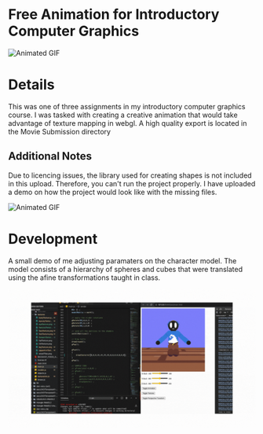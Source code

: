 # Free Animation for Introductory Computer Graphics
![Animated GIF](Movie%20Submission/dan_voicu_movie.gif)

# Details
This was one of three assignments in my introductory computer graphics course. I was tasked with creating a creative animation that would take advantage of texture mapping in webgl. A high quality export is located in the Movie Submission directory

## Additional Notes
Due to licencing issues, the library used for creating shapes is not included in this upload. Therefore, you can't run the project properly. I have uploaded a demo on how the project would look like with the missing files.

![Animated GIF](Movie%20Submission/working_code.gif)

# Development
A small demo of me adjusting paramaters on the character model. 
The model consists of a hierarchy of spheres and cubes that were translated using the afine transformations taught in class.

![Animated GIF](Movie%20Submission/happy.gif)
